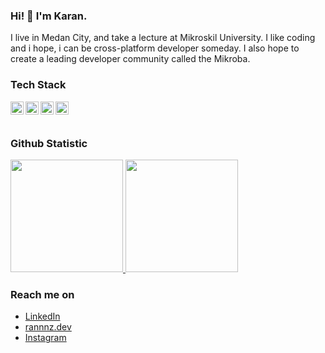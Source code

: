 ### Hi! 👋 I'm Karan.

I live in Medan City, and take a lecture at Mikroskil University. I like coding and i hope, i can be cross-platform developer someday. I also hope to create a leading developer community called the Mikroba.

### Tech Stack
  <a href="#"><img align="left" alt="JavaScript" title="JavaScript" width="21px" src="https://upload.wikimedia.org/wikipedia/commons/9/99/Unofficial_JavaScript_logo_2.svg" /></a>
  <a href="https://nodejs.org/"><img align="left" alt="NodeJS" title="NodeJS" width="21px" src="https://cdn-icons-png.flaticon.com/512/5968/5968322.png" /></a>
  <a href="https://reactjs.org/"><img align="left" alt="React" title="React" width="21px" src="https://cdn.worldvectorlogo.com/logos/react-2.svg" /></a>
  <a href="https://nextjs.org/"><img align="left" alt="Next" title="Next (React SSR Framework)" width="21px" src="https://iconape.com/wp-content/files/gm/82643/svg/next-js.svg" /></a>
  <br>
  <br>
  
### Github Statistic
<p align="left">
<a href="https://github.com/wibuuuz19">
  <img height="180em" src="https://github-readme-stats-eight-theta.vercel.app/api?username=wibuuuz19&show_icons=true&theme=algolia&include_all_commits=true&count_private=true"/>
  <img height="180em" src="https://github-readme-stats-eight-theta.vercel.app/api/top-langs/?username=wibuuuz19&layout=compact&langs_count=8&theme=algolia"/>
</a>
</p>

### Reach me on
- <a href="https://www.linkedin.com/in/karan-b63a7a256/">LinkedIn</a>
- <a href="https://wibuuuz19.github.io/rannnz19.github.io/">rannnz.dev</a>
- <a href="https://www.instagram.com/rannnz19/">Instagram</a>
